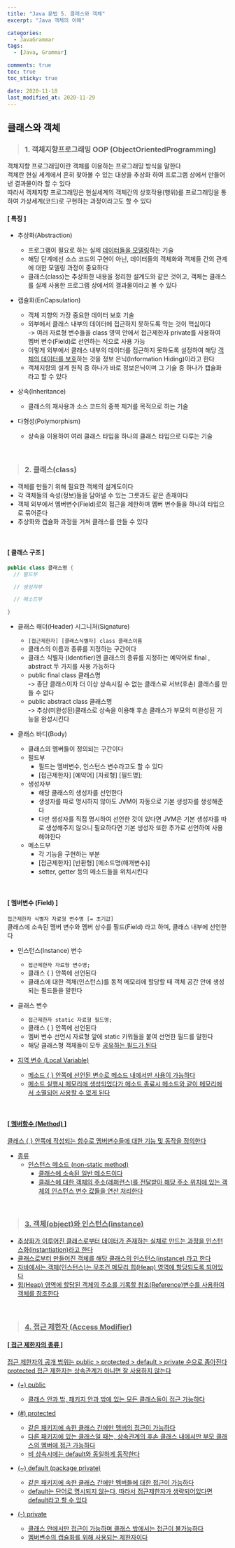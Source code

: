 ```yaml
---
title: "Java 문법 5. 클래스와 객체"
excerpt: "Java 객체의 이해"

categories:
  - JavaGrammar
tags:
  - [Java, Grammar]

comments: true
toc: true
toc_sticky: true

date: 2020-11-18
last_modified_at: 2020-11-29
---
```


## 클래스와 객체

> ### 1. 객체지향프로그래밍 OOP (ObjectOrientedProgramming)

객체지향 프로그래밍이란 객체를 이용하는 프로그래밍 방식을 말한다  
객체란 현실 세계에서 흔히 찾아볼 수 있는 대상을 추상화 하여 프로그램 상에서 만들어낸 결과물이라 할 수 있다  
따라서 객체지향 프로그래밍은 현실세계의 객체간의 상호작용(행위)를 프로그래밍을 통하여 가상세계(코드)로 구현하는 과정이라고도 할 수 있다

#### [ 특징 ]

- 추상화(Abstraction)

  - 프로그램이 필요로 하는 실제 <u>데이터들을 모델링</u>하는 기술
  - 해당 단계에선 소스 코드의 구현이 아닌, 데이터들의 객체화와 객체들 간의 관계에 대한 모델링 과정이 중요하다
  - 클래스(class)는 추상화한 내용을 정리한 설계도와 같은 것이고, 객체는 클래스를 실제 사용한 프로그램 상에서의 결과물이라고 볼 수 있다

- 캡슐화(EnCapsulation)

  - 객체 지향의 가장 중요한 데이터 보호 기술
  - 외부에서 클래스 내부의 데이터에 접근하지 못하도록 막는 것이 핵심이다  
    -> 여러 자료형 변수들을 class 영역 안에서 접근제한자 private를 사용하여 멤버 변수(Field)로 선언하는 식으로 사용 가능
  - 이렇게 외부에서 클래스 내부의 데이터를 접근하지 못하도록 설정하여 해당 <u>객체의 데이터를 보호</u>하는 것을 정보 은닉(Information Hiding)이라고 한다
  - 객체지향의 설계 원칙 중 하나가 바로 정보은닉이며 그 기술 중 하나가 캡슐화 라고 할 수 있다

- 상속(Inheritance)

  - 클래스의 재사용과 소스 코드의 중복 제거를 목적으로 하는 기술

- 다형성(Polymorphism)

  - 상속을 이용하여 여러 클래스 타입을 하나의 클래스 타입으로 다루는 기술

<br>

> ### 2. 클래스(class)

- 객체를 만들기 위해 필요한 객체의 설계도이다
- 각 객체들의 속성(정보)들을 담아낼 수 있는 그릇과도 같은 존재이다
- 객체 외부에서 멤버변수(Field)로의 접근을 제한하며 멤버 변수들을 하나의 타입으로 묶어준다
- 추상화와 캡슐화 과정을 거쳐 클래스를 만들 수 있다

<br>

#### [ 클래스 구조 ]

```java
public class 클래스명 {
  // 필드부

  // 생성자부

  // 메소드부

}

```

- 클래스 해더(Header) 시그니처(Signature)

  - `[접근제한자] [클래스식별자] class 클래스이름`
  - 클래스의 이름과 종류를 지정하는 구간이다
  - 클래스 식별자 (Identifier)엔 클래스의 종류를 지정하는 예약어로 final , abstract 두 가지를 사용 가능하다
  - public final class 클래스명  
     -> 종단 클래스이자 더 이상 상속시킬 수 없는 클래스로 서브(후손) 클래스를 만들 수 없다
  - public abstract class 클래스명  
    -> 추상(미완성된)클래스로 상속을 이용해 후손 클래스가 부모의 미완성된 기능을 완성시킨다

- 클래스 바디(Body)

  - 클래스의 멤버들이 정의되는 구간이다
  - 필드부
    - 필드는 멤버변수, 인스턴스 변수라고도 할 수 있다
    - [접근제한자] [예약어] [자료형] [필드명];
  - 생성자부
    - 해당 클래스의 생성자를 선언한다
    - 생성자를 따로 명시하지 않아도 JVM이 자동으로 기본 생성자를 생성해준다
    - 다만 생성자를 직접 명시하여 선언한 것이 있다면 JVM은 기본 생성자를 따로 생성해주지 않으니 필요하다면 기본 생성자 또한 추가로 선언하여 사용해야한다
  - 메소드부
    - 각 기능을 구현하는 부분
    - [접근제한자] [반환형] [메소드명(매개변수)]
    - setter, getter 등의 메소드들을 위치시킨다

<br>

#### [ 멤버변수 (Field) ]

`접근제한자 식별자 자료형 변수명 [= 초기값]`  
클래스에 소속된 멤버 변수와 멤버 상수를 필드(Field) 라고 하며, 클래스 내부에 선언한다

- 인스턴스(Instance) 변수

  - `접근제한자 자료형 변수명;`
  - 클래스 { } 안쪽에 선언된다
  - 클래스에 대한 객체(인스턴스)를 동적 메모리에 할당할 때 객체 공간 안에 생성되는 필드들을 말한다

- 클래스 변수

  - `접근제한자 static 자료형 필드명;`
  - 클래스 { } 안쪽에 선언된다
  - 멤버 변수 선언시 자료형 앞에 static 키워들을 붙여 선언한 필드를 말한다
  - 해당 클래스형 객체들이 모두 <u>공유<u>하는 필드가 된다

- 지역 변수 (Local Variable)

  - 메소드 { } 안쪽에 선언된 변수로 메소드 내에서만 사용이 가능하다
  - 메소드 실행시 메모리에 생성되었다가 메소드 종료시 메소드와 같이 메모리에서 소멸되어 사용할 수 없게 된다

<br>

#### [ 멤버함수 (Method) ]

클래스 { } 안쪽에 작성되는 함수로 멤버변수들에 대한 기능 및 동작을 정의한다

- 종류
  - 인스턴스 메소드 (non-static method)
    - 클래스에 소속된 일반 메소드이다
    - 클래스에 대한 객체의 주소(레퍼런스)를 전달받아 해당 주소 위치에 있는 객체의 인스턴스 변수 값들을 연산 처리한다

<br>

> ### 3. 객체(object)와 인스턴스(instance)

- 추상화가 이루어진 클래스로부터 데이터가 존재하는 실체로 만드는 과정을 인스턴스화(instantiation)라고 한다
- 클래스로부터 만들어진 객체를 해당 클래스의 인스턴스(instance) 라고 한다
- 자바에서는 객체(인스턴스)는 무조건 메모리 힙(Heap) 영역에 할당되도록 되어있다
- 힙(Heap) 영역에 할당된 객체의 주소를 기록할 참조(Reference)변수를 사용하여 객체를 참조한다

<br>

> ### 4. 접근 제한자 (Access Modifier)

#### [ 접근 제한자의 종류 ]

접근 제한자의 공개 범위는 public > protected > default > private 순으로 좁아진다 protected 접근 제한자는 상속관계가 아니면 잘 사용하지 않는다

- (+) public

  - 클래스 안과 밖, 패키지 안과 밖에 있는 <u>모든 클래스</u>들이 접근 가능하다

- (#) protected

  - 같은 패키지에 속한 클래스 간에만 멤버의 접근이 가능하다
  - 다른 패키지에 있는 클래스일 때는, <u>상속관계</u>의 후손 클래스 내에서만 부모 클래스의 멤버에 접근 가능하다
  - 비 상속시에는 default와 동일하게 동작한다

- (~) default (package private)

  - <u>같은 패키지</u>에 속한 클래스 간에만 멤버들에 대한 접근이 가능하다
  - default는 단어로 명시되지 않는다, 따라서 접근제한자가 생략되어있다면 default라고 할 수 있다

- (-) private

  - <u>클래스 안</u>에서만 접근이 가능하며 클래스 밖에서는 접근이 불가능하다
  - 멤버변수의 캡슐화를 위해 사용되는 제한자이다

<br>
